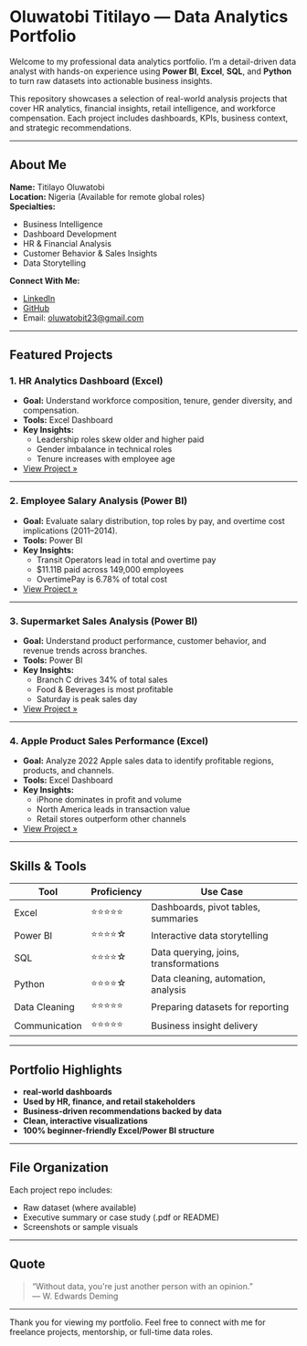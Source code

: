 # Oluwatobi Titilayo — Data Analytics Portfolio

Welcome to my professional data analytics portfolio. I’m a detail-driven data analyst with hands-on experience using **Power BI**, **Excel**, **SQL**, and **Python** to turn raw datasets into actionable business insights.

This repository showcases a selection of real-world analysis projects that cover HR analytics, financial insights, retail intelligence, and workforce compensation. Each project includes dashboards, KPIs, business context, and strategic recommendations.

---

## About Me

**Name:** Titilayo Oluwatobi  
**Location:** Nigeria (Available for remote global roles)  
**Specialties:**  
- Business Intelligence  
- Dashboard Development  
- HR & Financial Analysis  
- Customer Behavior & Sales Insights  
- Data Storytelling  

**Connect With Me:**  
-  [LinkedIn](https://www.linkedin.com/in/titilayo-oluwatobi/)  
-  [GitHub](https://github.com/Oluwatobi-Data)  
-  Email: oluwatobit23@gmail.com 

---

## Featured Projects

### 1. **HR Analytics Dashboard (Excel)**
- **Goal:** Understand workforce composition, tenure, gender diversity, and compensation.
- **Tools:** Excel Dashboard
- **Key Insights:**  
  - Leadership roles skew older and higher paid  
  - Gender imbalance in technical roles  
  - Tenure increases with employee age
- [View Project »](https://github.com/Oluwatobi-Data/HR-data-analysis)

---

### 2. **Employee Salary Analysis (Power BI)**
- **Goal:** Evaluate salary distribution, top roles by pay, and overtime cost implications (2011–2014).
- **Tools:** Power BI
- **Key Insights:**  
  - Transit Operators lead in total and overtime pay  
  - $11.11B paid across 149,000 employees  
  - OvertimePay is 6.78% of total cost
- [View Project »](https://github.com/Oluwatobi-Data/salary-analysis)

---

### 3. **Supermarket Sales Analysis (Power BI)**
- **Goal:** Understand product performance, customer behavior, and revenue trends across branches.
- **Tools:** Power BI
- **Key Insights:**  
  - Branch C drives 34% of total sales  
  - Food & Beverages is most profitable  
  - Saturday is peak sales day
- [View Project »](https://github.com/Oluwatobi-Data/supermarket-sales-analysis)

---

### 4. **Apple Product Sales Performance (Excel)**
- **Goal:** Analyze 2022 Apple sales data to identify profitable regions, products, and channels.
- **Tools:** Excel Dashboard
- **Key Insights:**  
  - iPhone dominates in profit and volume  
  - North America leads in transaction value  
  - Retail stores outperform other channels
- [View Project »](https://github.com/Oluwatobi-Data/apple-sales-analysis)

---

## Skills & Tools

| Tool         | Proficiency | Use Case                            |
|--------------|-------------|-------------------------------------|
| Excel        | ⭐⭐⭐⭐⭐       | Dashboards, pivot tables, summaries |
| Power BI     | ⭐⭐⭐⭐☆       | Interactive data storytelling        |
| SQL          | ⭐⭐⭐⭐☆       | Data querying, joins, transformations|
| Python       | ⭐⭐⭐⭐☆       | Data cleaning, automation, analysis  |
| Data Cleaning| ⭐⭐⭐⭐⭐       | Preparing datasets for reporting     |
| Communication| ⭐⭐⭐⭐⭐       | Business insight delivery            |

---

## Portfolio Highlights

- **real-world dashboards**
- **Used by HR, finance, and retail stakeholders**
- **Business-driven recommendations backed by data**
- **Clean, interactive visualizations**
- **100% beginner-friendly Excel/Power BI structure**

---

## File Organization

Each project repo includes:
- Raw dataset (where available)
- Executive summary or case study (.pdf or README)
- Screenshots or sample visuals

---

## Quote

> “Without data, you're just another person with an opinion.”  
> — W. Edwards Deming

---

Thank you for viewing my portfolio. Feel free to connect with me for freelance projects, mentorship, or full-time data roles.
